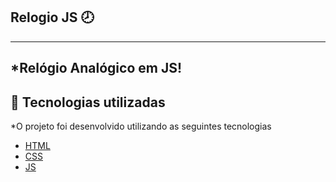## Relogio JS 🕗
---

*Relógio Analógico em JS!
---

## 🚀 Tecnologias utilizadas

*O projeto foi desenvolvido utilizando as seguintes tecnologias

- [HTML](https://www.w3schools.com/html/)
- [CSS](https://www.w3schools.com/css/default.asp)
- [JS](https://developer.mozilla.org/pt-BR/docs/Web/JavaScript)
